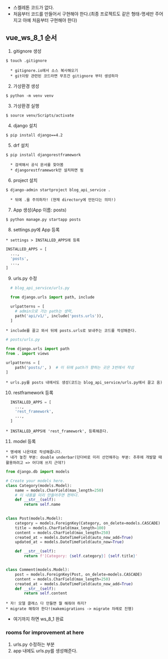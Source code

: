 * 스켈레톤 코드가 없다.
* 처음부터 코드를 만들어서 구현해야 한다.(최종 프로젝트도 같은 형태-명세만 주어지고 아예 처음부터 구현해야 한다)

## vue_ws_8_1 순서
  1. gitignore 생성

    $ touch .gitignore

      * gitignore.io에서 소스 복사해오기
      * git이랑 관련된 코드라면 무조건 gitignore 부터 생성하자
  

  2. 가상환경 생성

    $ python -m venv venv


  3. 가상환경 실행

    $ source venv/Scripts/activate


  4. django 설치

    $ pip install django==4.2


  5. drf 설치

    $ pip install djangorestframework

      * 검색해서 공식 문서를 찾아봄
      * djangorestframework만 설치하면 됨

    
  6. project 설치

    $ django-admin startproject blog_api_service .

      * 뒤에 .을 주의하자! (현재 directory에 만든다는 의미!)


  7. App 생성(App 이름: posts)

    $ python manage.py startapp posts


  8. settings.py에 App 등록

    * settings > INSTALLED_APPS에 등록

  ```python
  INSTALLED_APPS = [
    ...,
    'posts',
    ...,
  ]
  ```


  9. urls.py 수정

  ```python
    # blog_api_service/urls.py

    from django.urls import path, include

    urlpatterns = [
      # admin으로 가는 path는 생략,
      path('api/v1/', include('posts.urls')),
    ]
  ```
    * include를 끌고 와서 뒤에 posts.urls로 보내주는 코드를 작성해준다.

  ```python
  # posts/urls.py

  from django.urls import path
  from . import views

  urlpatterns = [
      path('posts/', )  # 이 뒤에 path가 향하는 곳은 3번에서 작성
  ]
  ```

    * urls.py를 posts 내에서도 생성(코드는 blog_api_service/urls.py에서 끌고 옴)


  10. restframework 등록

  ```python
    INSTALLED_APPS = [
      ...,
      'rest_framework',
      ...,
    ]
  ```

    * INSTALLED_APPS에 'rest_framework', 등록해준다.

  11. model 등록

    * 명세에 나온대로 작성해줍니다.
    * 내가 놓친 부분: double underbar(던더바로 미리 선언해주는 부분: 추후에 개발할 때 활용하려고 => 어디에 쓰지 근데?)
    
  ```python
  from django.db import models

  # Create your models here.
  class Category(models.Model):
      name = models.CharField(max_length=250)
      # 이 내용을 미리 만들어주면 편하다.
      def __str__(self):
          return self.name
    

  class Post(models.Model):
      category = models.ForeignKey(Category, on_delete=models.CASCADE)
      title = models.CharField(max_length=100)
      content = models.CharField(max_length=250)
      created_at = models.DateTimeField(auto_now_add=True)
      updated_at = models.DateTimeField(auto_now=True)

      def __str__(self):
          return f'[Category: {self.category}] {self.title}' 


  class Comment(models.Model):
      post = models.ForeignKey(Post, on_delete=models.CASCADE)
      content = models.CharField(max_length=250)
      created_at = models.DateTimeField(auto_now_add=True)
      def __str__(self):
          return self.content
  ```

    * 자! 모델 클래스 다 만들면 뭘 해줘야 하지?
    * migrate 해줘야 한다!(makemigrations -> migrate 차례로 진행)

* 여기까지 하면 ws_8_1 완료
### rooms for improvement at here
  1. urls.py 수정하는 부분
  2. app 내에도 urls.py를 생성해준다.